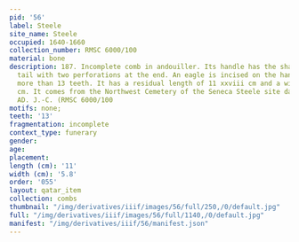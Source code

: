 ```yaml
---
pid: '56'
label: Steele
site_name: Steele
occupied: 1640-1660
collection_number: RMSC 6000/100
material: bone
description: 187. Incomplete comb in andouiller. Its handle has the shape of a poison
  tail with two perforations at the end. An eagle is incised on the handle He had
  more than 13 teeth. It has a residual length of 11 xxviii cm and a width of 5.8
  cm. It comes from the Northwest Cemetery of the Seneca Steele site dating from 1635-1650
  AD. J.-C. (RMSC 6000/100
motifs: none;
teeth: '13'
fragmentation: incomplete
context_type: funerary
gender:
age:
placement:
length (cm): '11'
width (cm): '5.8'
order: '055'
layout: qatar_item
collection: combs
thumbnail: "/img/derivatives/iiif/images/56/full/250,/0/default.jpg"
full: "/img/derivatives/iiif/images/56/full/1140,/0/default.jpg"
manifest: "/img/derivatives/iiif/56/manifest.json"
---
```

